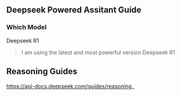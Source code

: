 ## Deepseek Powered Assitant Guide

### Which Model

Deepseek R1
 
> I am using the latest and most powerful version Deepseek R1

## Reasoning Guides

https://api-docs.deepseek.com/guides/reasoning_